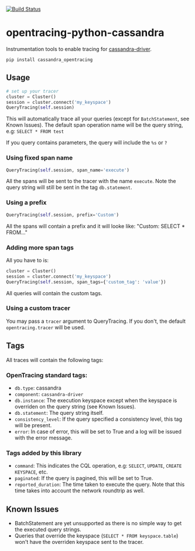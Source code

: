 [![Build Status][ci-img]][ci]


# opentracing-python-cassandra

Instrumentation tools to enable tracing for [cassandra-driver](https://github.com/datastax/python-driver).

```
pip install cassandra_opentracing
```

## Usage


```python
# set up your tracer
cluster = Cluster()
session = cluster.connect('my_keyspace')
QueryTracing(self.session)
```

This will automatically trace all your queries (except for `BatchStatement`, see Known Issues). The default span operation name will be the query string, e.g: `SELECT * FROM test`

If you query contains parameters, the query will include the `%s` or `?`

### Using fixed span name

```python
QueryTracing(self.session, span_name='execute')
```

All the spans will be sent to the tracer with the name `execute`. Note the query string will still be sent in the tag `db.statement`.

### Using a prefix

```python
QueryTracing(self.session, prefix='Custom')
```

All the spans will contain a prefix and it will looke like: "Custom: SELECT * FROM..."

### Adding more span tags

All you have to is:

```python
cluster = Cluster()
session = cluster.connect('my_keyspace')
QueryTracing(self.session, span_tags={'custom_tag': 'value'})
```

All queries will contain the custom tags.

### Using a custom tracer

You may pass a `tracer` argument to QueryTracing. If you don't, the default `opentracing.tracer` will be used.

## Tags

All traces will contain the following tags:

### OpenTracing standard tags:

- `db.type`: cassandra
- `component`: `cassandra-driver`
- `db.instance`: The execution keyspace except when the keyspace is overriden on the query string (see Known Issues).
- `db.statement`: The query string itself.
- `consistency_level`: If the query specified a consistency level, this tag will be present.
- `error`: In case of error, this will be set to True and a log will be issued with the error message.

### Tags added by this library

- `command`: This indicates the CQL operation, e.g: `SELECT`, `UPDATE`, `CREATE KEYSPACE`, etc.
- `paginated`: If the query is pagined, this will be set to True.
- `reported_duration`: The time taken to execute the query. Note that this time takes into account the network roundtrip as well.

## Known Issues

- BatchStatement are yet unsupported as there is no simple way to get the executed query strings.
- Queries that override the keyspace (`SELECT * FROM keyspace.table`) won't have the overriden keyspace sent to the tracer.


[ci-img]: https://travis-ci.org/nicholasamorim/opentracing-python-cassandra.svg?branch=master
[ci]: https://travis-ci.org/nicholasamorim/opentracing-python-cassandra
